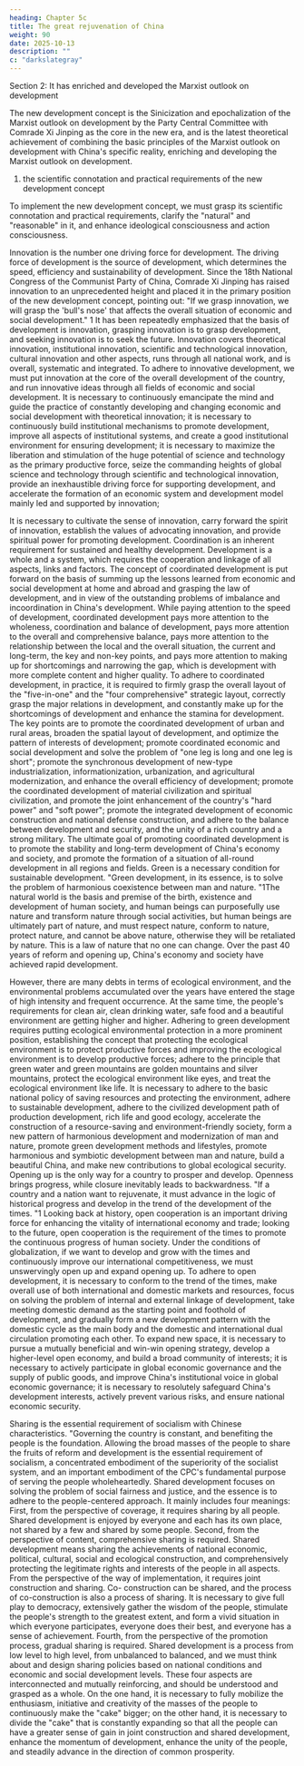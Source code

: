 ```yaml
---
heading: Chapter 5c
title: The great rejuvenation of China
weight: 90
date: 2025-10-13
description: ""
c: "darkslategray"
---
```




Section 2: It has enriched and developed the Marxist outlook on development

The new development concept is the Sinicization and epochalization of the Marxist outlook on
development by the Party Central Committee with Comrade Xi Jinping as the core in the new era,
and is the latest theoretical achievement of combining the basic principles of the Marxist outlook on
development with China's specific reality, enriching and developing the Marxist outlook on
development.

1. the scientific connotation and practical requirements of the new development concept

To implement the new development concept, we must grasp its scientific connotation and practical
requirements, clarify the "natural" and "reasonable" in it, and enhance ideological consciousness
and action consciousness.

Innovation is the number one driving force for development. The driving force of development is
the source of development, which determines the speed, efficiency and sustainability of
development. Since the 18th National Congress of the Communist Party of China, Comrade Xi
Jinping has raised innovation to an unprecedented height and placed it in the primary position of the
new development concept, pointing out: "If we grasp innovation, we will grasp the 'bull's nose' that
affects the overall situation of economic and social development." 1 It has been repeatedly
emphasized that the basis of development is innovation, grasping innovation is to grasp development,
and seeking innovation is to seek the future. Innovation covers theoretical innovation, institutional
innovation, scientific and technological innovation, cultural innovation and other aspects, runs
through all national work, and is overall, systematic and integrated. To adhere to innovative
development, we must put innovation at the core of the overall development of the country, and run
innovative ideas through all fields of economic and social development. It is necessary to
continuously emancipate the mind and guide the practice of constantly developing and changing
economic and social development with theoretical innovation; it is necessary to continuously build
institutional mechanisms to promote development, improve all aspects of institutional systems, and
create a good institutional environment for ensuring development; it is necessary to maximize the
liberation and stimulation of the huge potential of science and technology as the primary productive
force, seize the commanding heights of global science and technology through scientific and
technological innovation, provide an inexhaustible driving force for supporting development, and
accelerate the formation of an economic system and development model mainly led and supported
by innovation;

It is necessary to cultivate the sense of innovation, carry forward the spirit of innovation, establish
the values of advocating innovation, and provide spiritual power for promoting development.
Coordination is an inherent requirement for sustained and healthy development. Development is a
whole and a system, which requires the cooperation and linkage of all aspects, links and factors. The
concept of coordinated development is put forward on the basis of summing up the lessons learned
from economic and social development at home and abroad and grasping the law of development,
and in view of the outstanding problems of imbalance and incoordination in China's development.
While paying attention to the speed of development, coordinated development pays more attention
to the wholeness, coordination and balance of development, pays more attention to the overall and
comprehensive balance, pays more attention to the relationship between the local and the overall
situation, the current and long-term, the key and non-key points, and pays more attention to making
up for shortcomings and narrowing the gap, which is development with more complete content and
higher quality. To adhere to coordinated development, in practice, it is required to firmly grasp the
overall layout of the "five-in-one" and the "four comprehensive" strategic layout, correctly grasp
the major relations in development, and constantly make up for the shortcomings of development
and enhance the stamina for development. The key points are to promote the coordinated
development of urban and rural areas, broaden the spatial layout of development, and optimize the
pattern of interests of development; promote coordinated economic and social development and
solve the problem of "one leg is long and one leg is short"; promote the synchronous development
of new-type industrialization, informationization, urbanization, and agricultural modernization, and
enhance the overall efficiency of development; promote the coordinated development of material
civilization and spiritual civilization, and promote the joint enhancement of the country's "hard
power" and "soft power"; promote the integrated development of economic construction and
national defense construction, and adhere to the balance between development and security, and the
unity of a rich country and a strong military. The ultimate goal of promoting coordinated
development is to promote the stability and long-term development of China's economy and society,
and promote the formation of a situation of all-round development in all regions and fields.
Green is a necessary condition for sustainable development. "Green development, in its essence, is
to solve the problem of harmonious coexistence between man and nature. "1The natural world is the
basis and premise of the birth, existence and development of human society, and human beings can
purposefully use nature and transform nature through social activities, but human beings are
ultimately part of nature, and must respect nature, conform to nature, protect nature, and cannot be
above nature, otherwise they will be retaliated by nature. This is a law of nature that no one can
change. Over the past 40 years of reform and opening up, China's economy and society have
achieved rapid development.

However, there are many debts in terms of ecological environment, and the environmental problems
accumulated over the years have entered the stage of high intensity and frequent occurrence. At the
same time, the people's requirements for clean air, clean drinking water, safe food and a beautiful
environment are getting higher and higher. Adhering to green development requires putting
ecological environmental protection in a more prominent position, establishing the concept that
protecting the ecological environment is to protect productive forces and improving the ecological
environment is to develop productive forces; adhere to the principle that green water and green
mountains are golden mountains and silver mountains, protect the ecological environment like eyes,
and treat the ecological environment like life. It is necessary to adhere to the basic national policy
of saving resources and protecting the environment, adhere to sustainable development, adhere to
the civilized development path of production development, rich life and good ecology, accelerate
the construction of a resource-saving and environment-friendly society, form a new pattern of
harmonious development and modernization of man and nature, promote green development
methods and lifestyles, promote harmonious and symbiotic development between man and nature,
build a beautiful China, and make new contributions to global ecological security.
Opening up is the only way for a country to prosper and develop. Openness brings progress, while
closure inevitably leads to backwardness. "If a country and a nation want to rejuvenate, it must
advance in the logic of historical progress and develop in the trend of the development of the times.
"1 Looking back at history, open cooperation is an important driving force for enhancing the vitality
of international economy and trade; looking to the future, open cooperation is the requirement of
the times to promote the continuous progress of human society. Under the conditions of
globalization, if we want to develop and grow with the times and continuously improve our
international competitiveness, we must unswervingly open up and expand opening up. To adhere to
open development, it is necessary to conform to the trend of the times, make overall use of both
international and domestic markets and resources, focus on solving the problem of internal and
external linkage of development, take meeting domestic demand as the starting point and foothold
of development, and gradually form a new development pattern with the domestic cycle as the main
body and the domestic and international dual circulation promoting each other. To expand new space,
it is necessary to pursue a mutually beneficial and win-win opening strategy, develop a higher-level
open economy, and build a broad community of interests; it is necessary to actively participate in
global economic governance and the supply of public goods, and improve China's institutional voice
in global economic governance; it is necessary to resolutely safeguard China's development interests,
actively prevent various risks, and ensure national economic security.

Sharing is the essential requirement of socialism with Chinese characteristics. "Governing the
country is constant, and benefiting the people is the foundation. Allowing the broad masses of the
people to share the fruits of reform and development is the essential requirement of socialism, a
concentrated embodiment of the superiority of the socialist system, and an important embodiment
of the CPC's fundamental purpose of serving the people wholeheartedly. Shared development
focuses on solving the problem of social fairness and justice, and the essence is to adhere to the
people-centered approach. It mainly includes four meanings: First, from the perspective of coverage,
it requires sharing by all people. Shared development is enjoyed by everyone and each has its own
place, not shared by a few and shared by some people. Second, from the perspective of content,
comprehensive sharing is required. Shared development means sharing the achievements of national
economic, political, cultural, social and ecological construction, and comprehensively protecting the
legitimate rights and interests of the people in all aspects.
From the perspective of the way of implementation, it requires joint construction and sharing. Co-
construction can be shared, and the process of co-construction is also a process of sharing. It is
necessary to give full play to democracy, extensively gather the wisdom of the people, stimulate the
people's strength to the greatest extent, and form a vivid situation in which everyone participates,
everyone does their best, and everyone has a sense of achievement. Fourth, from the perspective of
the promotion process, gradual sharing is required. Shared development is a process from low level
to high level, from unbalanced to balanced, and we must think about and design sharing policies
based on national conditions and economic and social development levels. These four aspects are
interconnected and mutually reinforcing, and should be understood and grasped as a whole. On the
one hand, it is necessary to fully mobilize the enthusiasm, initiative and creativity of the masses of
the people to continuously make the "cake" bigger; on the other hand, it is necessary to divide the
"cake" that is constantly expanding so that all the people can have a greater sense of gain in joint
construction and shared development, enhance the momentum of development, enhance the unity
of the people, and steadily advance in the direction of common prosperity.

